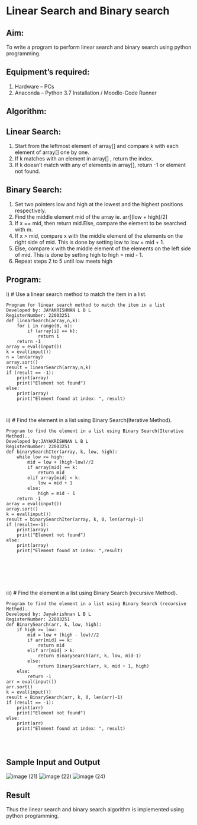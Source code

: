 # Linear Search and Binary search
## Aim:
To write a program to perform linear search and binary search using python programming.
## Equipment’s required:
1.	Hardware – PCs
2.	Anaconda – Python 3.7 Installation / Moodle-Code Runner
## Algorithm:
## Linear Search:
1.	Start from the leftmost element of array[] and compare k with each element of array[] one by one.
2.	If k matches with an element in array[] , return the index.
3.	If k doesn’t match with any of elements in array[], return -1 or element not found.
## Binary Search:
1.	Set two pointers low and high at the lowest and the highest positions respectively.
2.	Find the middle element mid of the array ie. arr[(low + high)/2]
3.	If x == mid, then return mid.Else, compare the element to be searched with m.
4.	If x > mid, compare x with the middle element of the elements on the right side of mid. This is done by setting low to low = mid + 1.
5.	Else, compare x with the middle element of the elements on the left side of mid. This is done by setting high to high = mid - 1.
6.	Repeat steps 2 to 5 until low meets high
## Program:
 i)    # Use a linear search method to match the item in a list.
```
Program for linear search method to match the item in a list
Developed by: JAYAKRISHNAN L B L
RegisterNumber: 22003251
def linearSearch(array,n,k):
    for i in range(0, n):
        if (array[i] == k):
            return i
    return -1
array = eval(input())
k = eval(input())
n = len(array)
array.sort()
result = linearSearch(array,n,k)
if (result == -1):
    print(array)
    print("Element not found")
else:
    print(array)
    print("Element found at index: ", result)



```
ii)	# Find the element in a list using Binary Search(Iterative Method).
```
Program to find the element in a list using Binary Search(Iterative Method)..
Developed by:JAYAKRISHNAN L B L
RegisterNumber: 22003251
def binarySearchIter(array, k, low, high):
    while low <= high:
        mid = low + (high-low)//2
        if array[mid] == k:
            return mid
        elif array[mid] < k:
            low = mid + 1
        else:
            high = mid - 1
    return -1
array = eval(input())
array.sort()
k = eval(input())
result = binarySearchIter(array, k, 0, len(array)-1)
if (result==-1):
    print(array)
    print("Element not found")
else:
    print(array)
    print("Element found at index: ",result)







```
iii)	# Find the element in a list using Binary Search (recursive Method).
```
Program to find the element in a list using Binary Search (recursive Method).
Developed by: Jayakrishnan L B L
RegisterNumber: 22003251
def BinarySearch(arr, k, low, high):
    if high >= low:
        mid = low + (high - low)//2
        if arr[mid] == k:
            return mid
        elif arr[mid] > k:
            return BinarySearch(arr, k, low, mid-1)
        else:
            return BinarySearch(arr, k, mid + 1, high)
    else:
        return -1
arr = eval(input())
arr.sort()
k = eval(input())
result = BinarySearch(arr, k, 0, len(arr)-1)
if (result == -1):
    print(arr)
    print("Element not found")
else:
    print(arr)
    print("Element found at index: ", result)




```
## Sample Input and Output
![image (21)](https://user-images.githubusercontent.com/120232371/214635931-e74667d4-531f-4826-8dd9-126319559366.png)
![image (22)](https://user-images.githubusercontent.com/120232371/214636637-9a9540ac-f0a4-4f1f-8c05-68592ffd3065.png)
![image (24)](https://user-images.githubusercontent.com/120232371/214637830-5ebda691-8b1a-4aee-b4c0-951b8a968a51.png)








## Result
Thus the linear search and binary search algorithm is implemented using python programming.
